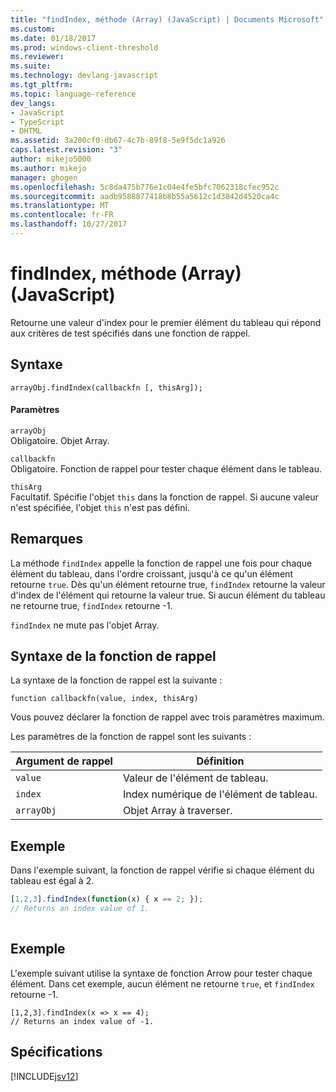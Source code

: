 ```yaml
---
title: "findIndex, méthode (Array) (JavaScript) | Documents Microsoft"
ms.custom: 
ms.date: 01/18/2017
ms.prod: windows-client-threshold
ms.reviewer: 
ms.suite: 
ms.technology: devlang-javascript
ms.tgt_pltfrm: 
ms.topic: language-reference
dev_langs:
- JavaScript
- TypeScript
- DHTML
ms.assetid: 3a200cf0-db67-4c7b-89f8-5e9f5dc1a926
caps.latest.revision: "3"
author: mikejo5000
ms.author: mikejo
manager: ghogen
ms.openlocfilehash: 5c8da475b776e1c04e4fe5bfc7062318cfec952c
ms.sourcegitcommit: aadb9588877418b8b55a5612c1d3842d4520ca4c
ms.translationtype: MT
ms.contentlocale: fr-FR
ms.lasthandoff: 10/27/2017
---
```

# <a name="findindex-method-array-javascript"></a>findIndex, méthode (Array) (JavaScript)
Retourne une valeur d'index pour le premier élément du tableau qui répond aux critères de test spécifiés dans une fonction de rappel.  
  
## <a name="syntax"></a>Syntaxe  
  
```  
arrayObj.findIndex(callbackfn [, thisArg]);  
```  
  
#### <a name="parameters"></a>Paramètres  
 `arrayObj`  
 Obligatoire. Objet Array.  
  
 `callbackfn`  
 Obligatoire. Fonction de rappel pour tester chaque élément dans le tableau.  
  
 `thisArg`  
 Facultatif. Spécifie l'objet `this` dans la fonction de rappel. Si aucune valeur n'est spécifiée, l'objet `this` n'est pas défini.  
  
## <a name="remarks"></a>Remarques  
 La méthode `findIndex` appelle la fonction de rappel une fois pour chaque élément du tableau, dans l'ordre croissant, jusqu'à ce qu'un élément retourne `true`. Dès qu'un élément retourne true, `findIndex` retourne la valeur d'index de l'élément qui retourne la valeur true. Si aucun élément du tableau ne retourne true, `findIndex` retourne -1.  
  
 `findIndex` ne mute pas l'objet Array.  
  
## <a name="callback-function-syntax"></a>Syntaxe de la fonction de rappel  
 La syntaxe de la fonction de rappel est la suivante :  
  
 `function callbackfn(value, index, thisArg)`  
  
 Vous pouvez déclarer la fonction de rappel avec trois paramètres maximum.  
  
 Les paramètres de la fonction de rappel sont les suivants :  
  
|Argument de rappel|Définition|  
|-----------------------|----------------|  
|`value`|Valeur de l'élément de tableau.|  
|`index`|Index numérique de l'élément de tableau.|  
|`arrayObj`|Objet Array à traverser.|  
  
## <a name="example"></a>Exemple  
 Dans l'exemple suivant, la fonction de rappel vérifie si chaque élément du tableau est égal à 2.  
  
```JavaScript  
[1,2,3].findIndex(function(x) { x == 2; });  
// Returns an index value of 1.  
  
```  
  
## <a name="example"></a>Exemple  
 L'exemple suivant utilise la syntaxe de fonction Arrow pour tester chaque élément. Dans cet exemple, aucun élément ne retourne `true`, et `findIndex` retourne -1.  
  
```  
[1,2,3].findIndex(x => x == 4);  
// Returns an index value of -1.   
```  
  
## <a name="requirements"></a>Spécifications  
 [!INCLUDE[jsv12](../../javascript/reference/includes/jsv12-md.md)]